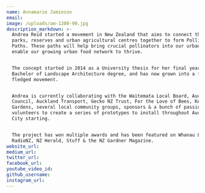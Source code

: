 ```yaml
---
name: Annamarie Jamieson
email:
image: /uploads/am-1200-90.jpg
description_markdown: >-
  Andrea Reid started a movement in New Zealand that aims to connect the city's
  parks, reserves and urban agricultural centres together to form Pollinator
  Paths. These paths will help bring crucial pollinators into our urban areas to
  enable our growing urban food network to thrive.


  The concept started in 2014 as a University thesis for her final year of a
  Bachelor of Landscape Architecture degree, and has now grown into a fully
  fledged movement.


  Andrea is currently collaborating with the Waitemata Local Board, Auckland
  Council, Auckland Transport, Gecko NZ Trust, For the Love of Bees, Kelmarna
  Gardens, several local community groups, sponsors & a bunch of passionate
  volunteers to create a series of prototypes to install throughout Auckland
  City starting.


  The project has won multiple awards and has been featured on Whanau Living,
  RadioNZ, NZ Herald, Stuff & the NZ Gardner Magazine.
website_url:
medium_url:
twitter_url:
facebook_url:
youtube_video_id:
github_username:
instagram_url:
---
```

